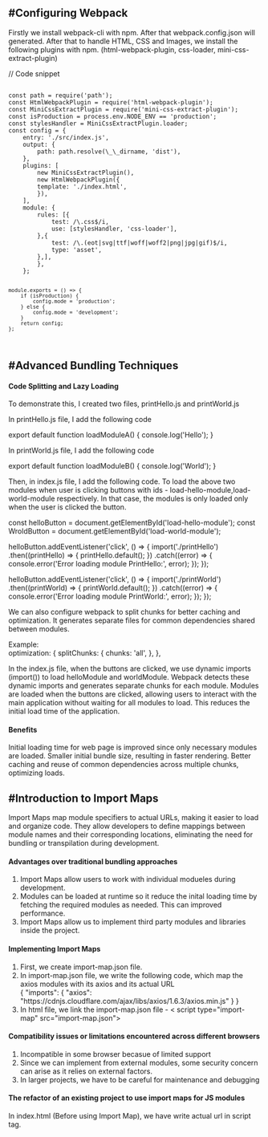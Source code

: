 <h2>#Configuring Webpack</h2>

<p>Firstly we install webpack-cli with npm. After that webpack.config.json will generated. After that to handle HTML, CSS and Images, we install the following plugins with npm. (html-webpack-plugin, css-loader, mini-css-extract-plugin)</p>
<p>// Code snippet<br></p>
<code>
const path = require('path');
const HtmlWebpackPlugin = require('html-webpack-plugin');
const MiniCssExtractPlugin = require('mini-css-extract-plugin');
const isProduction = process.env.NODE_ENV == 'production';
const stylesHandler = MiniCssExtractPlugin.loader;
const config = {
    entry: './src/index.js',
    output: {
        path: path.resolve(\_\_dirname, 'dist'),
    },
    plugins: [
        new MiniCssExtractPlugin(),
        new HtmlWebpackPlugin({
        template: './index.html',
        }),
    ],
    module: {
        rules: [{
            test: /\.css$/i,
            use: [stylesHandler, 'css-loader'],
        },{
            test: /\.(eot|svg|ttf|woff|woff2|png|jpg|gif)$/i,
            type: 'asset',
        },],
        },
    };

    module.exports = () => {
        if (isProduction) {
            config.mode = 'production';
        } else {
            config.mode = 'development';
        }
        return config;
    };

</code>

<h2>#Advanced Bundling Techniques</h2>

<h4>Code Splitting and Lazy Loading</h4>

<p>To demonstrate this, I created two files, printHello.js and printWorld.js</p>
<p>In printHello.js file, I add the following code</p>
<p>
    export default function loadModuleA() {
        console.log('Hello');
    }
</p>
<p>In printWorld.js file, I add the following code</p>
<p>
    export default function loadModuleB() {
        console.log('World');
    }
</p>
<p>Then, in index.js file, I add the following code. To load the above two modules when user is clicking buttons with ids - load-hello-module,load-world-module respectively. In that case, the modules is only loaded only when the user is clicked the button. </p>
<p>
const helloButton = document.getElementById('load-hello-module');
const WroldButton = document.getElementById('load-world-module');

helloButton.addEventListener('click', () => {
import('./printHello')
.then((printHello) => {
printHello.default();
})
.catch((error) => {
console.error('Error loading module PrintHello:', error);
});
});

helloButton.addEventListener('click', () => {
import('./printWorld')
.then((printWorld) => {
printWorld.default();
})
.catch((error) => {
console.error('Error loading module PrintWorld:', error);
});
});

</p>

<p>We can also configure webpack to split chunks for better caching and optimization. It generates separate files for common dependencies shared between modules. </p>
<p>
Example:
<br>
    optimization: {
        splitChunks: {
            chunks: 'all',
        },
    },
</p>

<p>
In the index.js file, when the buttons are clicked, we use dynamic imports (import()) to load helloModule and worldModule. Webpack detects these dynamic imports and generates separate chunks for each module.
Modules are loaded when the buttons are clicked, allowing users to interact with the main application without waiting for all modules to load. This reduces the initial load time of the application.
</p>

<h4>Benefits</h4>
<p>Initial loading time for web page is improved since only necessary modules are loaded. Smaller initial bundle size, resulting in faster rendering. Better caching and reuse of common dependencies across multiple chunks, optimizing loads.
</p>

<h2>#Introduction to Import Maps</h2>
<p>Import Maps map module specifiers to actual URLs, making it easier to load and organize code. They allow developers to define mappings between module names and their corresponding locations, eliminating the need for bundling or transpilation during development.</p>

<h4>Advantages over traditional bundling approaches</h4>

<ol>
<li>Import Maps allow users to work with individual modueles during development.</li>
<li>Modules can be loaded at runtime so it reduce the inital loading time by fetching the required modules as needed. This can improved performance.</li>
<li>Import Maps allow us to implement third party modules and libraries inside the project.</li>
</ol>

<h4>Implementing Import Maps</h4>
<ol>
<li>First, we create import-map.json file.</li>
<li>In import-map.json file, we write the following code, which map the axios modules with its axios and its actual URL <br>
{
    "imports": {
    "axios": "https://cdnjs.cloudflare.com/ajax/libs/axios/1.6.3/axios.min.js"
    }
}
</li>
<li>
In html file, we link the import-map.json file - < script type="import-map" src="import-map.json"></>
</li>
</ol>

<h4>Compatibility issues or limitations encountered across different browsers</h4>
<ol>
<li>Incompatible in some browser becasue of limited support</li>
<li>Since we can implement from external modules, some security concern can arise as it relies on external factors.</li>
<li>In larger projects, we have to be careful for maintenance and debugging</li>
</ol>

<h4>The refactor of an existing project to use import maps for JS modules</h4>
<p>In index.html (Before using Import Map), we have write actual url in script tag.</p>
<code>
    <script type="module">
        import dayjs from "https://cdn.skypack.dev/dayjs@1.10.7";

        console.log(dayjs('2024-01-05').format('YYYY-MM-DD'));
    </script>

</code>

<p>In index.html (After using Import Map), we just have use the name in script tag.</p>
<code>
    <script type="importmap">
    {
    "imports": {
        "dayjs": "https://cdn.skypack.dev/dayjs@1.10.7",
    }
    }
    </script>
    <script type="module">
        import dayjs from "dayjs";

        console.log(dayjs('2024-01-05').format('YYYY-MM-DD'));
    </script>

</code>
